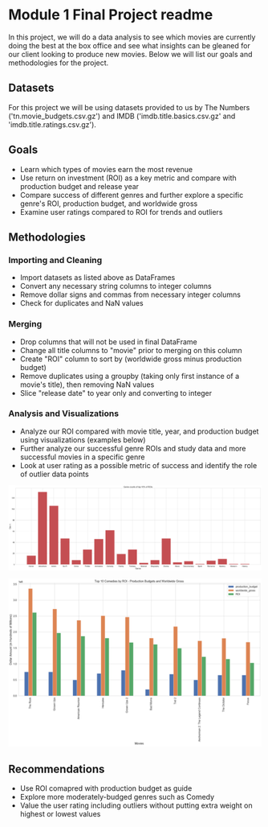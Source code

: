 # Module 1 Final Project readme

In this project, we will do a data analysis to see which movies are currently doing the best at the box office and see what insights can be gleaned for our client looking to produce new movies.  Below we will list our goals and methodologies for the project.

## Datasets

For this project we will be using datasets provided to us by The Numbers ('tn.movie_budgets.csv.gz') and IMDB ('imdb.title.basics.csv.gz' and 'imdb.title.ratings.csv.gz').

## Goals

* Learn which types of movies earn the most revenue
* Use return on investment (ROI) as a key metric and compare with production budget and release year
* Compare success of different genres and further explore a specific genre's ROI, production budget, and worldwide gross
* Examine user ratings compared to ROI for trends and outliers

## Methodologies

### Importing and Cleaning

* Import datasets as listed above as DataFrames
* Convert any necessary string columns to integer columns
* Remove dollar signs and commas from necessary integer columns
* Check for duplicates and NaN values

### Merging

* Drop columns that will not be used in final DataFrame
* Change all title columns to "movie" prior to merging on this column
* Create "ROI" column to sort by (worldwide gross minus production budget)
* Remove duplicates using a groupby (taking only first instance of a movie's title), then removing NaN values
* Slice "release date" to year only and converting to integer

### Analysis and Visualizations

* Analyze our ROI compared with movie title, year, and production budget using visualizations (examples below)
* Further analyze our successful genre ROIs and study data and more successful movies in a specific genre
* Look at user rating as a possible metric of success and identify the role of outlier data points

![alt text](https://github.com/JonahFlateman/dsc-mod-1-project-v2-1-online-ds-sp-000/blob/master/images/image1.png "bar plot")

![alt text](https://github.com/JonahFlateman/dsc-mod-1-project-v2-1-online-ds-sp-000/blob/master/images/image2.png "unstacked bar plot")

## Recommendations

* Use ROI comapred with production budget as guide
* Explore more moderately-budged genres such as Comedy
* Value the user rating including outliers without putting extra weight on highest or lowest values


